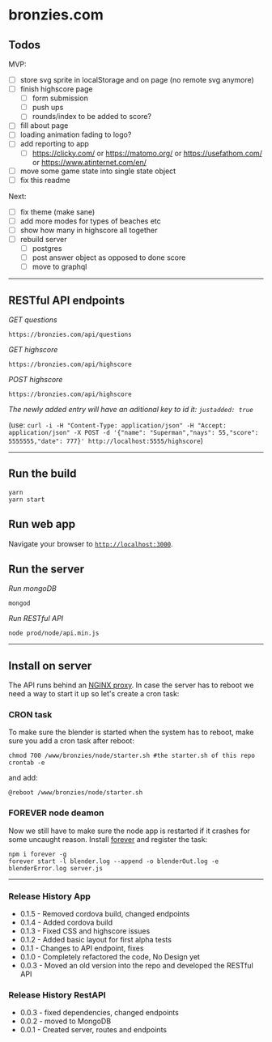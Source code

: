 bronzies.com
============

## Todos

MVP:
- [ ] store svg sprite in localStorage and on page (no remote svg anymore)
- [ ] finish highscore page
	- [ ] form submission
	- [ ] push ups
	- [ ] rounds/index to be added to score?
- [ ] fill about page
- [ ] loading animation fading to logo?
- [ ] add reporting to app
	- [ ] https://clicky.com/ or https://matomo.org/ or https://usefathom.com/ or https://www.atinternet.com/en/
- [ ] move some game state into single state object
- [ ] fix this readme

Next:
- [ ] fix theme (make sane)
- [ ] add more modes for types of beaches etc
- [ ] show how many in highscore all together
- [ ] rebuild server
	- [ ] postgres
	- [ ] post answer object as opposed to done score
	- [ ] move to graphql

----------------------------------------------------------------------------------------------------------------------------------------------------------------


## RESTful API endpoints

*GET questions*

```
https://bronzies.com/api/questions
```

*GET highscore*

```
https://bronzies.com/api/highscore
```

*POST highscore*

```
https://bronzies.com/api/highscore
```

_The newly added entry will have an aditional key to id it: `justadded: true`_

(use: `curl -i -H "Content-Type: application/json" -H "Accept: application/json" -X POST -d '{"name": "Superman","nays": 55,"score": 5555555,"date": 777}' http://localhost:5555/highscore`)


----------------------------------------------------------------------------------------------------------------------------------------------------------------


## Run the build

```shell
yarn
yarn start
```

## Run web app

Navigate your browser to [`http://localhost:3000`](http://localhost:3000).

## Run the server

*Run mongoDB*

```shell
mongod
```

*Run RESTful API*

```shell
node prod/node/api.min.js
```


----------------------------------------------------------------------------------------------------------------------------------------------------------------


## Install on server

The API runs behind an [NGINX proxy](https://github.com/dominikwilkowski/bronzies/blob/master/bronzies.com).
In case the server has to reboot we need a way to start it up so let's create a cron task:

### CRON task

To make sure the blender is started when the system has to reboot, make sure you add a cron task after reboot:

```shell
chmod 700 /www/bronzies/node/starter.sh #the starter.sh of this repo
crontab -e
```

and add:

```shell
@reboot /www/bronzies/node/starter.sh
```

### FOREVER node deamon

Now we still have to make sure the node app is restarted if it crashes for some uncaught reason. Install [forever](https://github.com/foreverjs/forever) and
register the task:

```shell
npm i forever -g
forever start -l blender.log --append -o blenderOut.log -e blenderError.log server.js
```


----------------------------------------------------------------------------------------------------------------------------------------------------------------


### Release History App
* 0.1.5 - Removed cordova build, changed endpoints
* 0.1.4 - Added cordova build
* 0.1.3 - Fixed CSS and highscore issues
* 0.1.2 - Added basic layout for first alpha tests
* 0.1.1 - Changes to API endpoint, fixes
* 0.1.0 - Completely refactored the code, No Design yet
* 0.0.3 - Moved an old version into the repo and developed the RESTful API

### Release History RestAPI
* 0.0.3 - fixed dependencies, changed endpoints
* 0.0.2 - moved to MongoDB
* 0.0.1 - Created server, routes and endpoints